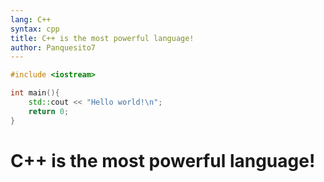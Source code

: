 ```yaml
---
lang: C++
syntax: cpp
title: C++ is the most powerful language!
author: Panquesito7
---
```


```c++
#include <iostream>

int main(){
    std::cout << "Hello world!\n";
    return 0;
}
```

# C++ is the most powerful language!
